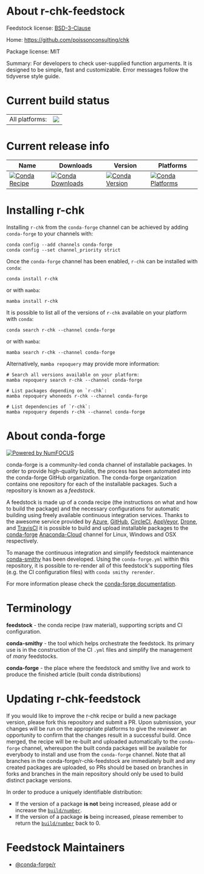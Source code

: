 About r-chk-feedstock
=====================

Feedstock license: [BSD-3-Clause](https://github.com/conda-forge/r-chk-feedstock/blob/main/LICENSE.txt)

Home: https://github.com/poissonconsulting/chk

Package license: MIT

Summary: For developers to check user-supplied function arguments.  It is designed to be simple, fast and customizable.  Error messages follow the tidyverse style guide.

Current build status
====================


<table><tr><td>All platforms:</td>
    <td>
      <a href="https://dev.azure.com/conda-forge/feedstock-builds/_build/latest?definitionId=12905&branchName=main">
        <img src="https://dev.azure.com/conda-forge/feedstock-builds/_apis/build/status/r-chk-feedstock?branchName=main">
      </a>
    </td>
  </tr>
</table>

Current release info
====================

| Name | Downloads | Version | Platforms |
| --- | --- | --- | --- |
| [![Conda Recipe](https://img.shields.io/badge/recipe-r--chk-green.svg)](https://anaconda.org/conda-forge/r-chk) | [![Conda Downloads](https://img.shields.io/conda/dn/conda-forge/r-chk.svg)](https://anaconda.org/conda-forge/r-chk) | [![Conda Version](https://img.shields.io/conda/vn/conda-forge/r-chk.svg)](https://anaconda.org/conda-forge/r-chk) | [![Conda Platforms](https://img.shields.io/conda/pn/conda-forge/r-chk.svg)](https://anaconda.org/conda-forge/r-chk) |

Installing r-chk
================

Installing `r-chk` from the `conda-forge` channel can be achieved by adding `conda-forge` to your channels with:

```
conda config --add channels conda-forge
conda config --set channel_priority strict
```

Once the `conda-forge` channel has been enabled, `r-chk` can be installed with `conda`:

```
conda install r-chk
```

or with `mamba`:

```
mamba install r-chk
```

It is possible to list all of the versions of `r-chk` available on your platform with `conda`:

```
conda search r-chk --channel conda-forge
```

or with `mamba`:

```
mamba search r-chk --channel conda-forge
```

Alternatively, `mamba repoquery` may provide more information:

```
# Search all versions available on your platform:
mamba repoquery search r-chk --channel conda-forge

# List packages depending on `r-chk`:
mamba repoquery whoneeds r-chk --channel conda-forge

# List dependencies of `r-chk`:
mamba repoquery depends r-chk --channel conda-forge
```


About conda-forge
=================

[![Powered by
NumFOCUS](https://img.shields.io/badge/powered%20by-NumFOCUS-orange.svg?style=flat&colorA=E1523D&colorB=007D8A)](https://numfocus.org)

conda-forge is a community-led conda channel of installable packages.
In order to provide high-quality builds, the process has been automated into the
conda-forge GitHub organization. The conda-forge organization contains one repository
for each of the installable packages. Such a repository is known as a *feedstock*.

A feedstock is made up of a conda recipe (the instructions on what and how to build
the package) and the necessary configurations for automatic building using freely
available continuous integration services. Thanks to the awesome service provided by
[Azure](https://azure.microsoft.com/en-us/services/devops/), [GitHub](https://github.com/),
[CircleCI](https://circleci.com/), [AppVeyor](https://www.appveyor.com/),
[Drone](https://cloud.drone.io/welcome), and [TravisCI](https://travis-ci.com/)
it is possible to build and upload installable packages to the
[conda-forge](https://anaconda.org/conda-forge) [Anaconda-Cloud](https://anaconda.org/)
channel for Linux, Windows and OSX respectively.

To manage the continuous integration and simplify feedstock maintenance
[conda-smithy](https://github.com/conda-forge/conda-smithy) has been developed.
Using the ``conda-forge.yml`` within this repository, it is possible to re-render all of
this feedstock's supporting files (e.g. the CI configuration files) with ``conda smithy rerender``.

For more information please check the [conda-forge documentation](https://conda-forge.org/docs/).

Terminology
===========

**feedstock** - the conda recipe (raw material), supporting scripts and CI configuration.

**conda-smithy** - the tool which helps orchestrate the feedstock.
                   Its primary use is in the construction of the CI ``.yml`` files
                   and simplify the management of *many* feedstocks.

**conda-forge** - the place where the feedstock and smithy live and work to
                  produce the finished article (built conda distributions)


Updating r-chk-feedstock
========================

If you would like to improve the r-chk recipe or build a new
package version, please fork this repository and submit a PR. Upon submission,
your changes will be run on the appropriate platforms to give the reviewer an
opportunity to confirm that the changes result in a successful build. Once
merged, the recipe will be re-built and uploaded automatically to the
`conda-forge` channel, whereupon the built conda packages will be available for
everybody to install and use from the `conda-forge` channel.
Note that all branches in the conda-forge/r-chk-feedstock are
immediately built and any created packages are uploaded, so PRs should be based
on branches in forks and branches in the main repository should only be used to
build distinct package versions.

In order to produce a uniquely identifiable distribution:
 * If the version of a package **is not** being increased, please add or increase
   the [``build/number``](https://docs.conda.io/projects/conda-build/en/latest/resources/define-metadata.html#build-number-and-string).
 * If the version of a package **is** being increased, please remember to return
   the [``build/number``](https://docs.conda.io/projects/conda-build/en/latest/resources/define-metadata.html#build-number-and-string)
   back to 0.

Feedstock Maintainers
=====================

* [@conda-forge/r](https://github.com/conda-forge/r/)

